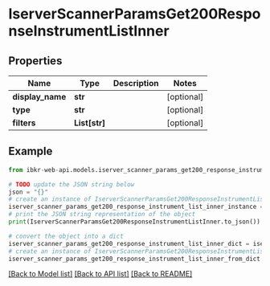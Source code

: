 # IserverScannerParamsGet200ResponseInstrumentListInner


## Properties

Name | Type | Description | Notes
------------ | ------------- | ------------- | -------------
**display_name** | **str** |  | [optional] 
**type** | **str** |  | [optional] 
**filters** | **List[str]** |  | [optional] 

## Example

```python
from ibkr-web-api.models.iserver_scanner_params_get200_response_instrument_list_inner import IserverScannerParamsGet200ResponseInstrumentListInner

# TODO update the JSON string below
json = "{}"
# create an instance of IserverScannerParamsGet200ResponseInstrumentListInner from a JSON string
iserver_scanner_params_get200_response_instrument_list_inner_instance = IserverScannerParamsGet200ResponseInstrumentListInner.from_json(json)
# print the JSON string representation of the object
print(IserverScannerParamsGet200ResponseInstrumentListInner.to_json())

# convert the object into a dict
iserver_scanner_params_get200_response_instrument_list_inner_dict = iserver_scanner_params_get200_response_instrument_list_inner_instance.to_dict()
# create an instance of IserverScannerParamsGet200ResponseInstrumentListInner from a dict
iserver_scanner_params_get200_response_instrument_list_inner_from_dict = IserverScannerParamsGet200ResponseInstrumentListInner.from_dict(iserver_scanner_params_get200_response_instrument_list_inner_dict)
```
[[Back to Model list]](../README.md#documentation-for-models) [[Back to API list]](../README.md#documentation-for-api-endpoints) [[Back to README]](../README.md)


